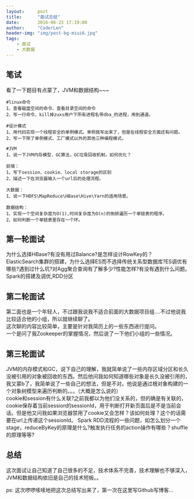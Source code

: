 ```yaml
---
layout:     post
title:      "面试总结"
date:       2016-06-23 17:19:00
author:     "CoderLen"
header-img: "img/post-bg-miui6.jpg"
tags:
    - 面试
    - 大数据
---
```



## 笔试
看了一下题目有点蒙了，JVM和数据结构~~~
	
	#linux命令	
	1、查看磁盘空间的命令、查看目录空间的命令	
	2、写一行命令，kill掉zuxs用户下所有进程名带dba_的进程，用到通道。	
	
	#设计模式
	1、用代码实现一个线程安全的单例模式。单例我写出来了，但是在线程安全方面还有问题。	
	2、写一下除了单例模式、工厂模式以外的其他三种编程模式。
	
	#JVM
	1、说一下JVM内存模型，GC算法，GC垃圾回收机制，如何优化？
	
	前端：
	1、写下session、cookie、local storage的区别	
	2、描述一下在浏览器输入一个url后的处理流程。	

	大数据：
	1、说一下HDFS\MapReduce\HBase\Hive\Yarn的适用场景。
	
	数据结构：
	1、实现一个空间复杂度为O(1),时间复杂度为O(n)的倒排遍历一个单链表的程序。
	2、如何判断一个单链表里存在一个环。
	
## 第一轮面试
为什么选择HBase?有没有用过Balance?是怎样设计RowKey的？<br>
ElasticSearch集群的搭建，为什么选择ES而不选择传统关系型数据库?ES调优有哪些?遇到过什么坑?对Agg聚合查询有了解多少?性能怎样?有没有遇到什么问题。<br>
Spark的搭建及调优,RDD分区
	
## 第二轮面试
第二面也是一个年轻人，不过跟我说我不适合前面的大数据项目组....不过他说我比较适合他的小组，所以就继续聊了。<br>
这次聊的内容比较简单，主要是针对我简历上的一些东西进行提问。<br>
一个是问了我Zookeeper的掌握情况，然后说了一下他们小组的一些情况。
	
## 第三轮面试
JVM的内存模式和GC，说下自己的理解，我就简单说了一些内存区域分区和长久没被引用的对象被回收的东西。然后他问我如何知道哪些对象是长久没被引用的，我又蒙b了，我简单说了一些自己的想法，但是不对。他说是通过根对象构建的一个对象树模型来遍历判断的。。。（大概是怎么说的）<br>
cookie和session有什么关联?之前我都以为他们没关系的，但的确是有关联的，cookie保存着当前session的sessionId，用于判断打开新页面后是不是当前会话。但是他又问我如果浏览器禁用了cookie又会怎样？该如何处理？这个的话需要在url上传递这个sessionId。
Spark RDD流程的一些问题，如怎么划分一个stage，reduceByKey的原理是什么?触发执行任务的action操作有哪些？shuffle的原理等等?<br>

## 总结
这次面试让自己知道了自己很多的不足，技术体系不完善，技术理解也不够深入，JVM和数据结构依旧是自己的技术短板。。

ps: 这次啰啰嗦嗦地把这次总结写出来了，第一次在这里写Github写博客...
